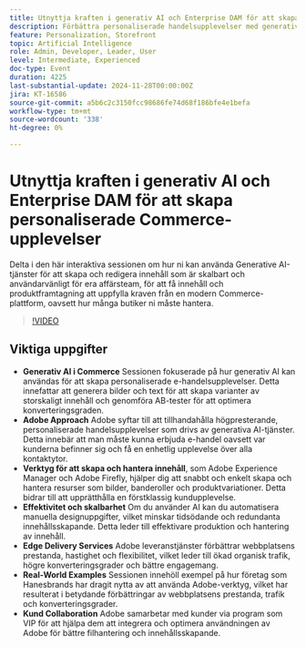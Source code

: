 ```yaml
---
title: Utnyttja kraften i generativ AI och Enterprise DAM för att skapa personaliserade Commerce-upplevelser
description: Förbättra personaliserade handelsupplevelser med generativ AI och utnyttja verktyg som Adobe som Experience Manager och Firefly för effektiv innehållsframtagning och -hantering, förbättrade webbplatsprestanda och ökad konverteringsgrad, vilket visas i exempel från verkligheten som Hanesbrands.
feature: Personalization, Storefront
topic: Artificial Intelligence
role: Admin, Developer, Leader, User
level: Intermediate, Experienced
doc-type: Event
duration: 4225
last-substantial-update: 2024-11-28T00:00:00Z
jira: KT-16586
source-git-commit: a5b6c2c3150fcc98686fe74d68f186bfe4e1befa
workflow-type: tm+mt
source-wordcount: '338'
ht-degree: 0%

---
```



# Utnyttja kraften i generativ AI och Enterprise DAM för att skapa personaliserade Commerce-upplevelser

Delta i den här interaktiva sessionen om hur ni kan använda Generative AI-tjänster för att skapa och redigera innehåll som är skalbart och användarvänligt för era affärsteam, för att få innehåll och produktframtagning att uppfylla kraven från en modern Commerce-plattform, oavsett hur många butiker ni måste hantera.

>[!VIDEO](https://video.tv.adobe.com/v/3440500/?learn=on&enablevpops)

## Viktiga uppgifter

* **Generativ AI i Commerce** Sessionen fokuserade på hur generativ AI kan användas för att skapa personaliserade e-handelsupplevelser. Detta innefattar att generera bilder och text för att skapa varianter av storskaligt innehåll och genomföra AB-tester för att optimera konverteringsgraden.
* **Adobe Approach** Adobe syftar till att tillhandahålla högpresterande, personaliserade handelsupplevelser som drivs av generativa AI-tjänster. Detta innebär att man måste kunna erbjuda e-handel oavsett var kunderna befinner sig och få en enhetlig upplevelse över alla kontaktytor.
* **Verktyg för att skapa och hantera innehåll**, som Adobe Experience Manager och Adobe Firefly, hjälper dig att snabbt och enkelt skapa och hantera resurser som bilder, banderoller och produktvariationer. Detta bidrar till att upprätthålla en förstklassig kundupplevelse.
* **Effektivitet och skalbarhet** Om du använder AI kan du automatisera manuella designuppgifter, vilket minskar tidsödande och redundanta innehållsskapande. Detta leder till effektivare produktion och hantering av innehåll.
* **Edge Delivery Services** Adobe leveranstjänster förbättrar webbplatsens prestanda, hastighet och flexibilitet, vilket leder till ökad organisk trafik, högre konverteringsgrader och bättre engagemang.
* **Real-World Examples** Sessionen innehöll exempel på hur företag som Hanesbrands har dragit nytta av att använda Adobe-verktyg, vilket har resulterat i betydande förbättringar av webbplatsens prestanda, trafik och konverteringsgrader.
* **Kund Collaboration** Adobe samarbetar med kunder via program som VIP för att hjälpa dem att integrera och optimera användningen av Adobe för bättre filhantering och innehållsskapande.